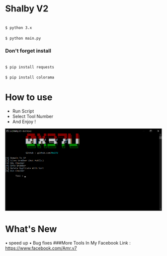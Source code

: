
# Shalby V2

```bash

$ python 3.x

$ python main.py

```

### Don't forget install

```bash

$ pip install requests

$ pip install colorama

```
# How to use
 - Run Script
 - Select Tool Number
 - And Enjoy !


![](./img.png)


# What's New

• speed up
• Bug fixes
###More Tools In My Facebook
Link : https://www.facebook.com/Amr.v7
